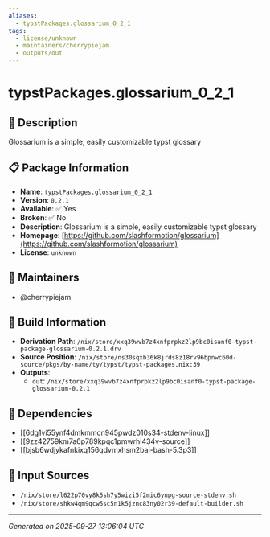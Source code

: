 ```yaml
---
aliases:
  - typstPackages.glossarium_0_2_1
tags:
  - license/unknown
  - maintainers/cherrypiejam
  - outputs/out
---
```


# typstPackages.glossarium_0_2_1

## 📝 Description

Glossarium is a simple, easily customizable typst glossary

## 📋 Package Information

- **Name**: `typstPackages.glossarium_0_2_1`
- **Version**: `0.2.1`
- **Available**: ✅ Yes
- **Broken**: ✅ No
- **Description**: Glossarium is a simple, easily customizable typst glossary
- **Homepage**: [https://github.com/slashformotion/glossarium](https://github.com/slashformotion/glossarium)
- **License**: `unknown`
## 👥 Maintainers

- @cherrypiejam


## 🔧 Build Information

- **Derivation Path**: `/nix/store/xxq39wvb7z4xnfprpkz2lp9bc0isanf0-typst-package-glossarium-0.2.1.drv`
- **Source Position**: `/nix/store/ns30sqxb36k8jrds8z18rv96bpnwc60d-source/pkgs/by-name/ty/typst/typst-packages.nix:39`
- **Outputs**:
  - `out`:  `/nix/store/xxq39wvb7z4xnfprpkz2lp9bc0isanf0-typst-package-glossarium-0.2.1`

## 🔗 Dependencies

- [[6dg1vi55ynf4dmkmmcn945pwdz010s34-stdenv-linux]]
- [[9zz42759km7a6p789kpqc1pmwrhi434v-source]]
- [[bjsb6wdjykafnkixq156qdvmxhsm2bai-bash-5.3p3]]

## 📁 Input Sources

- `/nix/store/l622p70vy8k5sh7y5wizi5f2mic6ynpg-source-stdenv.sh`
- `/nix/store/shkw4qm9qcw5sc5n1k5jznc83ny02r39-default-builder.sh`

---
*Generated on 2025-09-27 13:06:04 UTC*
